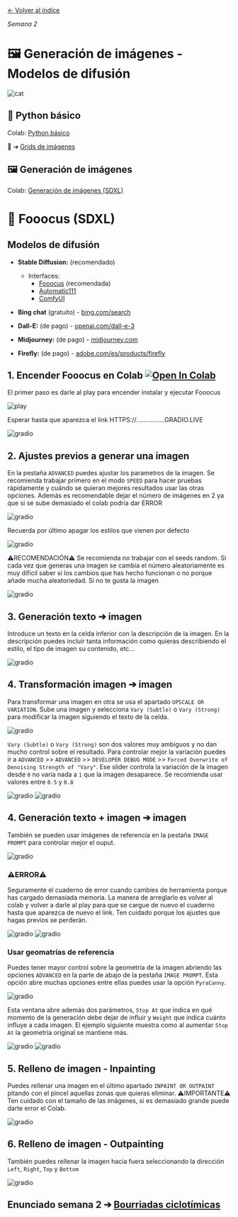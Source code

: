 [← Volver al índice](/semanas/README.md)

*Semana 2*

# 🖼️ Generación de imágenes - Modelos de difusión

![cat](https://github.com/eeenajenaciones/backend/assets/157328061/e8c0fd73-b0d6-455c-9fcc-9a316318bfdd)

## 🐍 Python básico

Colab: [Python básico](https://colab.research.google.com/drive/1fpSmaQexwrUBF1QYspa8qoFiOL84Mx-o?usp=sharing)

🎁 ➔ [Grids de imágenes](https://colab.research.google.com/drive/1PXcGqst1YSY-Hjz9lYFugJEJQpKFW5YJ?usp=sharing)

## 🖼️ Generación de imágenes 

Colab: [Generación de imágenes (SDXL)](https://colab.research.google.com/drive/1viT3anI3z6lv_y2FoMmmA6W1ECEaiR_W?usp=sharing)

# 🎯 Fooocus (SDXL)

## Modelos de difusión
- **Stable Diffusion:** (recomendado)
  - Interfaces:
    - [Fooocus](https://colab.research.google.com/drive/1-QIIehfHQB5-hUafLlAMGcpP6BQ2jOJV?usp=sharing) (recomendada)
    - [Automatic111](https://github.com/AUTOMATIC1111/stable-diffusion-webui)
    - [ComfyUI](https://github.com/comfyanonymous/ComfyUI)

- **Bing chat** (gratuito) - [bing.com/search](https://www.bing.com/search?q=Bing+AI&showconv=1)
- **Dall-E:** (de pago) - [openai.com/dall-e-3](https://openai.com/dall-e-3)
- **Midjourney:** (de pago) - [midjourney.com](https://www.midjourney.com/home)
- **Firefly:** (de pago) - [adobe.com/es/products/firefly](https://www.adobe.com/es/products/firefly.html)

## 1. Encender Fooocus en Colab [![Open In Colab](https://colab.research.google.com/assets/colab-badge.svg)](https://colab.research.google.com/drive/1-QIIehfHQB5-hUafLlAMGcpP6BQ2jOJV?usp=sharing)

El primer paso es darle al play para encender instalar y ejecutar Fooocus

![play](/archivos/inicio.png)

Esperar hasta que aparezca el link HTTPS://................GRADIO.LIVE

![gradio](/archivos/gradio.png)

## 2. Ajustes previos a generar una imagen

En la pestaña `ADVANCED` puedes ajustar los parametros de la imagen. Se recomienda trabajar primero en el modo `SPEED` para hacer pruebas rápidamente y cuándo se quieran mejores resultados usar las otras opciones. Además es recomendable dejar el número de imágenes en 2 ya que si se sube demasiado el colab podría dar ERROR

![gradio](/archivos/ajustes.png)

Recuerda por último apagar los estilos que vienen por defecto

![gradio](/archivos/apagar_estilos.png)

⚠️RECOMENDACIÓN⚠️ Se recomienda no trabajar con el seeds random. Si cada vez que generas una imagen se cambia el número aleatoriamente es muy dificil saber si los cambios que has hecho funcionan o no porque añade mucha aleatoriedad. Si no te gusta la imagen

![gradio](/archivos/random.png)

## 3. Generación texto ➔ imagen

Introduce un texto en la celda inferior con la descripción de la imagen. En la descripción puedes incluir tanta información como quieras describiendo el estilo, el tipo de imagen su contenido, etc...

![gradio](/archivos/text2image.png)

## 4. Transformación imagen ➔ imagen

Para transformar una imagen en otra se usa el apartado `UPSCALE OR VARIATION`. Sube una imagen y selecciona `Vary (Subtle)` o `Vary (Strong)` para modificar la imagen siguiendo el texto de la celda.

![gradio](/archivos/image2image.png)

`Vary (Subtle)` o `Vary (Strong)` son dos valores muy ambiguos y no dan mucho control sobre el resultado. Para controlar mejor la variación puedes ir a `ADVANCED` >> `ADVANCED` >> `DEVELOPER DEBUG MODE` >> `Forced Overwrite of Denoising Strength of "Vary"`. Ese slider controla la variación de la imagen desde `0` no varía nada a `1` que la imagen desaparece. Se recomienda usar valores entre `0.5` y `0.8`

![gradio](/archivos/advanced_settings.png)
![gradio](/archivos/advanced_settings2.png)

## 4. Generación texto + imagen ➔ imagen

También se pueden usar imágenes de referencia en la pestaña `IMAGE PROMPT` para controlar mejor el ouput. 

![gradio](/archivos/image_prompt.png)

### ⚠️ERROR⚠️

Seguramente el cuaderno de error cuando cambies de herramienta porque has cargado demasiada memoria. La manera de arreglarlo es volver al colab y volver a darle al play para que se cargue de nuevo el cuaderno hasta que aparezca de nuevo el link. Ten cuidado porque los ajustes que hagas previos se perderán.

![gradio](/archivos/error.png)
![gradio](/archivos/error2.png)

### Usar geomatrías de referencia

Puedes tener mayor control sobre la geometría de la imagen abriendo las opciones `ADVANCED` en la parte de abajo de la pestaña `IMAGE PROMPT`. Esta opción abre muchas opciones entre ellas puedes usar la opción `PyraCanny`.

![gradio](/archivos/image_prompt2.png)

Esta ventana abre además dos parámetros, `Stop At` que indica en qué momento de la generación debe dejar de influir y `Weight` que indica cuánto influye a cada imagen. El ejemplo siguiente muestra como al aumentar `Stop At` la geometría original se mantiene más.

![gradio](/archivos/piracanny.png)
![gradio](/archivos/piracanny2.png)

## 5. Relleno de imagen - Inpainting

Puedes rellenar una imagen en el último apartado `INPAINT OR OUTPAINT` pitando con el pincel aquellas zonas que quieras eliminar. ⚠️IMPORTANTE⚠️ Ten cuidado con el tamaño de las imágenes, si es demasiado grande puede darte error el Colab.

![gradio](/archivos/inpainting.png)

## 6. Relleno de imagen - Outpainting

También puedes rellenar la imagen hacia fuera seleccionando la dirección `Left`, `Right`, `Top` y `Bottom`

![gradio](/archivos/outpainting.png)

## **Enunciado semana 2** ➔ [Bourriadas ciclotímicas](/semanas/enunciados/bourriadas_ciclotimicas.md)
